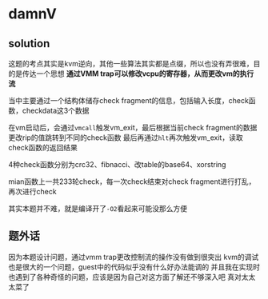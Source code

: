 # damnV

## solution

这题的考点其实是kvm逆向，其他一些算法其实都是点缀，所以也没有弄很难，目的是传达一个思想
**通过VMM trap可以修改vcpu的寄存器，从而更改vm的执行流**

当中主要通过一个结构体储存check fragment的信息，包括输入长度，check函数，checkdata这3个数据

在vm启动后，会通过`vmcall`触发vm_exit，最后根据当前check fragment的数据更改rip的值跳转到不同的check函数
最后再通过`hlt`再次触发vm_exit，读取check函数的返回结果

4种check函数分别为crc32、fibnacci、改table的base64、xorstring

mian函数上一共233轮check，每一次check结束对check fragment进行打乱，再次进行check

其实本题并不难，就是编译开了`-O2`看起来可能没那么方便


## 题外话

因为本题设计问题，通过vmm trap更改控制流的操作没有做到很突出
kvm的调试也是很大的一个问题，guest中的代码似乎没有什么好办法能调的
并且我在实现时也遇到了各种奇怪的问题，应该是因为自己对这方面了解还不够深入吧
真对太太太菜了
